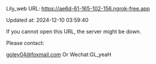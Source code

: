 Lily_web URL: https://ae6d-61-165-102-156.ngrok-free.app

Updated at: 2024-12-10 03:59:40

If you cannot open this URL, the server might be down.

Please contact: 

goley04@foxmail.com Or Wechat:GL_yeaH